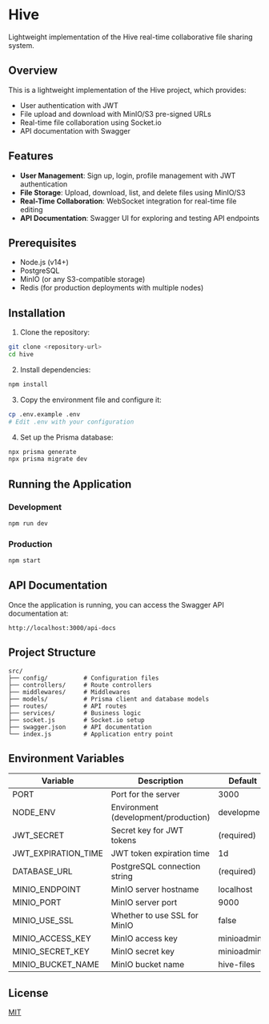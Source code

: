 # Hive

Lightweight implementation of the Hive real-time collaborative file sharing system.

## Overview

This is a lightweight implementation of the Hive project, which provides:

- User authentication with JWT
- File upload and download with MinIO/S3 pre-signed URLs
- Real-time file collaboration using Socket.io
- API documentation with Swagger

## Features

- **User Management**: Sign up, login, profile management with JWT authentication
- **File Storage**: Upload, download, list, and delete files using MinIO/S3
- **Real-Time Collaboration**: WebSocket integration for real-time file editing
- **API Documentation**: Swagger UI for exploring and testing API endpoints

## Prerequisites

- Node.js (v14+)
- PostgreSQL
- MinIO (or any S3-compatible storage)
- Redis (for production deployments with multiple nodes)

## Installation

1. Clone the repository:

```bash
git clone <repository-url>
cd hive
```

2. Install dependencies:

```bash
npm install
```

3. Copy the environment file and configure it:

```bash
cp .env.example .env
# Edit .env with your configuration
```

4. Set up the Prisma database:

```bash
npx prisma generate
npx prisma migrate dev
```

## Running the Application

### Development

```bash
npm run dev
```

### Production

```bash
npm start
```

## API Documentation

Once the application is running, you can access the Swagger API documentation at:

```
http://localhost:3000/api-docs
```

## Project Structure

```
src/
├── config/          # Configuration files
├── controllers/     # Route controllers
├── middlewares/     # Middlewares
├── models/          # Prisma client and database models
├── routes/          # API routes
├── services/        # Business logic
├── socket.js        # Socket.io setup
├── swagger.json     # API documentation
└── index.js         # Application entry point
```

## Environment Variables

| Variable              | Description                              | Default                                   |
|-----------------------|------------------------------------------|-----------------------------------------|
| PORT                  | Port for the server                      | 3000                                    |
| NODE_ENV              | Environment (development/production)     | development                             |
| JWT_SECRET            | Secret key for JWT tokens                | (required)                              |
| JWT_EXPIRATION_TIME   | JWT token expiration time                | 1d                                      |
| DATABASE_URL          | PostgreSQL connection string             | (required)                              |
| MINIO_ENDPOINT        | MinIO server hostname                    | localhost                               |
| MINIO_PORT            | MinIO server port                        | 9000                                    |
| MINIO_USE_SSL         | Whether to use SSL for MinIO             | false                                   |
| MINIO_ACCESS_KEY      | MinIO access key                         | minioadmin                              |
| MINIO_SECRET_KEY      | MinIO secret key                         | minioadmin                              |
| MINIO_BUCKET_NAME     | MinIO bucket name                        | hive-files                             |

## License

[MIT](LICENSE)
